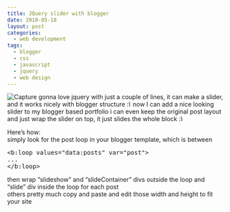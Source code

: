 ```yaml
---
title: JQuery slider with blogger
date: 2010-05-18
layout: post
categories:
  - web development
tags:
  - blogger
  - css
  - javascript
  - jquery
  - web design
---
```

   <img alt="Capture" src="http://i0.wp.com/ycfreeman.com/wp-content/uploads/2010/05/Capture%5B6%5D.jpg?resize=400%2C290" style="float: none;margin-left: auto;margin-right: auto" data-recalc-dims="1" />  
gonna love jquery  
<http://sixrevisions.com/tutorials/javascript_tutorial/create-a-slick-and-accessible-slideshow-using-jquery/>  
with just a couple of lines, it can make a slider, and it works nicely with blogger structure  <img src="http://i1.wp.com/ycfreeman.com/wp-includes/images/smilies/simple-smile.png?w=660" alt=":)" class="wp-smiley" style="height: 1em; max-height: 1em;" data-recalc-dims="1" />now I can add a nice looking slider to my blogger based portfolio  
i can even keep the original post layout and just wrap the slider on top, it just slides the whole block <img src="http://i1.wp.com/ycfreeman.com/wp-includes/images/smilies/simple-smile.png?w=660" alt=":)" class="wp-smiley" style="height: 1em; max-height: 1em;" data-recalc-dims="1" />

Here&#8217;s how:  
simply look for the post loop in your blogger template, which is between

<pre>&lt;b:loop values="data:posts" var="post"&gt;<br />...<br />&lt;/b:loop&gt;<br /></pre>

then wrap &#8220;slideshow&#8221; and &#8220;slideContainer&#8221; divs outside the loop and &#8220;slide&#8221; div inside the loop for each post  
others pretty much copy and paste and edit those width and height to fit your site
